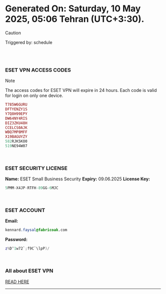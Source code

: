 # Generated On: Saturday, 10 May 2025, 05:06 Tehran (UTC+3:30).

> [!CAUTION]
> Triggered by: schedule

<br><br>

### ESET VPN ACCESS CODES

> [!NOTE]
> The access codes for ESET VPN will expire in 24 hours.
> Each code is valid for login on only one device.

```ruby
T785W6GURU
DFTYENZY1S
Y7Q8H99EPY
DW64NY4RIS
DIZ3ZKU48H
CCELCS0AJK
WBQ7MP8MFF
X19BAGUYZY
582RJK5KO0
519NE94W07
```

<br>

### ESET SECURITY LICENSE

**Name:** ESET Small Business Security
**Expiry:** 09.06.2025
**License Key:**

```POV-Ray SDL
5PMM-X4JP-RTFH-89GG-6MJC
```

<br>

### ESET ACCOUNT

**Email:**

```CSS
kennard.faysal@fabricoak.com
```

**Password:**

```POV-Ray SDL
z%D^1w72`;f9C`\lpP)/
```

<br>

### All about ESET VPN

[READ HERE](https://t.me/F_NiREvil/2113)

---

<br><br>


